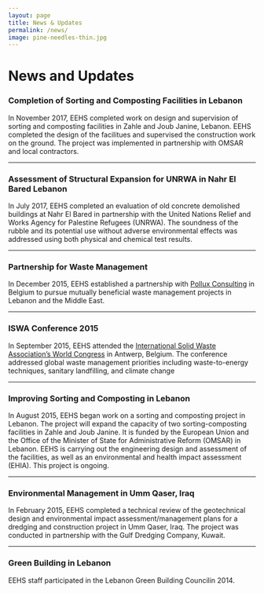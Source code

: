 ```yaml
---
layout: page
title: News & Updates
permalink: /news/
image: pine-needles-thin.jpg
---
```


# News and Updates

### Completion of Sorting and Composting Facilities in Lebanon

In November 2017, EEHS completed work on design and supervision of sorting and composting facilities in Zahle and Joub Janine, Lebanon. EEHS completed the design of the facilitues and supervised the construction work on the ground. The project was implemented in partnership with OMSAR and local contractors. 

***

### Assessment of Structural Expansion for UNRWA in Nahr El Bared Lebanon

In July 2017, EEHS completed an evaluation of old concrete demolished buildings at Nahr El Bared in partnership with the United Nations Relief and Works Agency for Palestine Refugees (UNRWA). The soundness of the rubble and its potential use without adverse environmental effects was addressed using both physical and chemical test results.

***

### Partnership for Waste Management

In December 2015, EEHS established a partnership with [Pollux Consulting](http://polluxconsulting.com/) in Belgium to pursue mutually beneficial waste management projects in Lebanon and the Middle East.

***

### ISWA Conference 2015

In September 2015, EEHS attended the [International Solid Waste Association’s
World Congress](http://iswa2015.org) in Antwerp, Belgium. The conference
addressed global waste management priorities including waste-to-energy
techniques, sanitary landfilling, and climate change

***

### Improving Sorting and Composting in Lebanon

In August 2015, EEHS began work on a sorting and composting project in Lebanon.
The project will expand the capacity of two sorting-composting facilities in Zahle
and Joub Janine. It is funded by the European Union and the Office of the Minister of
State for Administrative Reform (OMSAR) in Lebanon. EEHS is carrying out the
engineering design and assessment of the facilities, as well as an environmental and
health impact assessment (EHIA). This project is ongoing.

***

### Environmental Management in Umm Qaser, Iraq

In February 2015, EEHS completed a technical review of the geotechnical design and
environmental impact assessment/management plans for a dredging and
construction project in Umm Qaser, Iraq. The project was conducted in partnership
with the Gulf Dredging Company, Kuwait.

***

### Green Building in Lebanon

EEHS staff participated in the Lebanon Green Building Councilin 2014.
